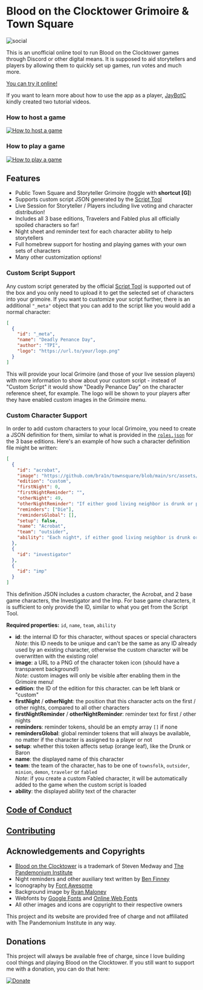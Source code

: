 # Blood on the Clocktower Grimoire & Town Square

![social](https://user-images.githubusercontent.com/325521/102897760-d1147b00-4468-11eb-9d7b-63a204bc9fc1.png)

This is an unofficial online tool to run Blood on the Clocktower games through Discord or other digital means.
It is supposed to aid storytellers and players by allowing them to quickly set up games, run votes and much more.

[You can try it online!](https://clocktower.online)

If you want to learn more about how to use the app as a player, [JayBotC](https://www.youtube.com/channel/UCNZy-4Rp877XtTHaIZdWYFQ) kindly created two tutorial videos.

### How to host a game
[![How to host a game](https://img.youtube.com/vi/lVRJPBXfqxg/0.jpg)](https://www.youtube.com/watch?v=lVRJPBXfqxg)

### How to play a game
[![How to play a game](https://img.youtube.com/vi/VCpFnJFiCbk/0.jpg)](https://www.youtube.com/watch?v=VCpFnJFiCbk)

## Features

- Public Town Square and Storyteller Grimoire (toggle with **shortcut \[G\]**)
- Supports custom script JSON generated by the [Script Tool](https://bloodontheclocktower.com/script)
- Live Session for Storyteller / Players including live voting and character distribution!
- Includes all 3 base editions, Travelers and Fabled plus all officially spoiled characters so far!
- Night sheet and reminder text for each character ability to help storytellers
- Full homebrew support for hosting and playing games with your own sets of characters
- Many other customization options!

### Custom Script Support

Any custom script generated by the official [Script Tool](https://bloodontheclocktower.com/script) is supported out of
the box and you only need to upload it to get the selected set of characters into your grimoire. If you want to customize
your script further, there is an additional `"_meta"` object that you can add to the script like you would add a normal
character:

```json
[
  {
    "id": "_meta",
    "name": "Deadly Penance Day",
    "author": "TPI",
    "logo": "https://url.to/your/logo.png"
  }
]
```

This will provide your local Grimoire (and those of your live session players) with more information to show about
your custom script - instead of "Custom Script" it would show "Deadly Penance Day" on the character reference sheet,
for example. The logo will be shown to your players after they have enabled custom images in the Grimoire menu.

### Custom Character Support

In order to add custom characters to your local Grimoire, you need to create a JSON definition for them,
similar to what is provided in the [`roles.json`](https://github.com/bra1n/townsquare/blob/main/src/roles.json) for the 3 base editions. Here's an example of how such a character
definition file might be written:

```json
[
  {
    "id": "acrobat",
    "image": "https://github.com/bra1n/townsquare/blob/main/src/assets/icons/acrobat.png?raw=true",
    "edition": "custom",
    "firstNight": 0,
    "firstNightReminder": "",
    "otherNight": 49,
    "otherNightReminder": "If either good living neighbor is drunk or poisoned, the Acrobat dies.",
    "reminders": ["Die"],
    "remindersGlobal": [],
    "setup": false,
    "name": "Acrobat",
    "team": "outsider",
    "ability": "Each night*, if either good living neighbor is drunk or poisoned, you die."
  },
  { 
    "id": "investigator" 
  },
  { 
    "id": "imp" 
  }
]
```

This definition JSON includes a custom character, the Acrobat, and 2 base game characters, the Investigator and the Imp.
For base game characters, it is sufficient to only provide the ID, similar to what you get from the Script Tool.

**Required properties:** `id`, `name`, `team`, `ability`

- **id**: the internal ID for this character, without spaces or special characters<br>
  _Note_: this ID needs to be unique and can't be the same as any ID already used by an existing character, otherwise the custom character will be overwritten with the existing role!
- **image**: a URL to a PNG of the character token icon (should have a transparent background!)<br>
  _Note_: custom images will only be visible after enabling them in the Grimoire menu!
- **edition**: the ID of the edition for this character. can be left blank or "custom"
- **firstNight** / **otherNight**: the position that this character acts on the first / other nights, compared to all
  other characters
- **firstNightReminder** / **otherNightReminder**: reminder text for first / other nights
- **reminders**: reminder tokens, should be an empty array `[]` if none
- **remindersGlobal**: global reminder tokens that will always be available, no matter if the character is assigned to a player or not
- **setup**: whether this token affects setup (orange leaf), like the Drunk or Baron
- **name**: the displayed name of this character
- **team**: the team of the character, has to be one of `townsfolk`, `outsider`, `minion`, `demon`, `traveler` or `fabled`<br>
  _Note_: if you create a custom Fabled character, it will be automatically added to the game when the custom script is loaded
- **ability**: the displayed ability text of the character

## [Code of Conduct](CODE_OF_CONDUCT.md)

## [Contributing](CONTRIBUTING.md)

## Acknowledgements and Copyrights

* [Blood on the Clocktower](https://bloodontheclocktower.com/) is a trademark of Steven Medway and [The Pandemonium Institute](https://www.thepandemoniuminstitute.com/)
* Night reminders and other auxiliary text written by [Ben Finney](http://bignose.whitetree.org/projects/botc/diy/)
* Iconography by [Font Awesome](https://fontawesome.com/)
* Background image by [Ryan Maloney](https://www.artstation.com/maloney94)
* Webfonts by [Google Fonts](https://fonts.google.com/) and [Online Web Fonts](https://www.onlinewebfonts.com/)
* All other images and icons are copyright to their respective owners

This project and its website are provided free of charge and not affiliated with The Pandemonium Institute in any way.

## Donations
This project will always be available free of charge, since I love building cool things and playing Blood on the Clocktower. If you still want to support me with a donation, you can do that here:

[![Donate](https://img.shields.io/badge/Donate-PayPal-green.svg)](https://www.paypal.me/bra1n)
